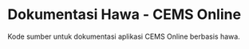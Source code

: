 # Dokumentasi Hawa - CEMS Online

Kode sumber untuk dokumentasi aplikasi CEMS Online berbasis hawa.
